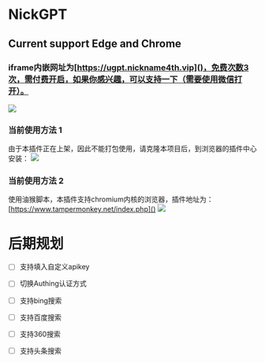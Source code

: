 # NickGPT
##  Current support Edge and Chrome
### iframe内嵌网址为[https://ugpt.nickname4th.vip]()，免费次数3次，需付费开启，如果你感兴趣，可以支持一下（需要使用微信打开）。

![](https://adream-cos-bucket-1254116918.cos.ap-beijing.myqcloud.com/app/img/202304212257764.png)

### 当前使用方法 1

由于本插件正在上架，因此不能打包使用，请克隆本项目后，到浏览器的插件中心安装：
![](https://adream-cos-bucket-1254116918.cos.ap-beijing.myqcloud.com/app/img/202304212312567.png)

### 当前使用方法 2

使用油猴脚本，本插件支持chromium内核的浏览器，插件地址为：[https://www.tampermonkey.net/index.php]()
![](https://adream-cos-bucket-1254116918.cos.ap-beijing.myqcloud.com/app/img/202304212315198.png)

# 后期规划
-[ ] 支持填入自定义apikey

-[ ] 切换Authing认证方式

-[ ] 支持bing搜索

-[ ] 支持百度搜索

-[ ] 支持360搜索

-[ ] 支持头条搜索